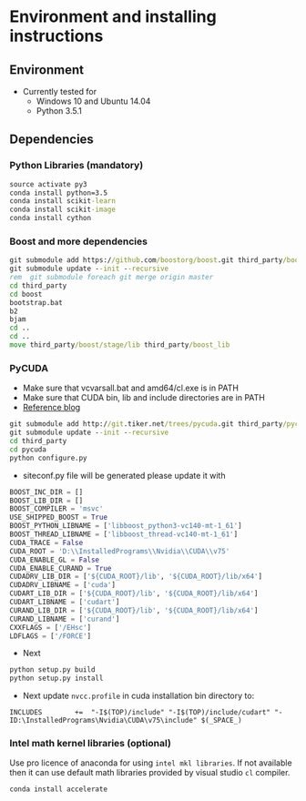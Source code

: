 # Environment and installing instructions

## Environment
+ Currently tested for 
    + Windows 10 and Ubuntu 14.04 
    + Python 3.5.1

## Dependencies

### Python Libraries (mandatory)
```bat
source activate py3
conda install python=3.5
conda install scikit-learn
conda install scikit-image
conda install cython
```

### Boost and more dependencies
```bat
git submodule add https://github.com/boostorg/boost.git third_party/boost
git submodule update --init --recursive
rem  git submodule foreach git merge origin master
cd third_party
cd boost
bootstrap.bat
b2
bjam
cd ..
cd ..
move third_party/boost/stage/lib third_party/boost_lib
```

### PyCUDA
+ Make sure that vcvarsall.bat and amd64/cl.exe is in PATH
+ Make sure that CUDA bin, lib and include directories are in PATH
+ [Reference blog](https://kerpanic.wordpress.com/2015/09/28/pycuda-windows-installation-offline/)

```bat
git submodule add http://git.tiker.net/trees/pycuda.git third_party/pycuda
git submodule update --init --recursive
cd third_party
cd pycuda
python configure.py
```

+ siteconf.py file will be generated please update it with

```py
BOOST_INC_DIR = []
BOOST_LIB_DIR = []
BOOST_COMPILER = 'msvc'
USE_SHIPPED_BOOST = True
BOOST_PYTHON_LIBNAME = ['libboost_python3-vc140-mt-1_61']
BOOST_THREAD_LIBNAME = ['libboost_thread-vc140-mt-1_61']
CUDA_TRACE = False
CUDA_ROOT = 'D:\\InstalledPrograms\\Nvidia\\CUDA\\v75'
CUDA_ENABLE_GL = False
CUDA_ENABLE_CURAND = True
CUDADRV_LIB_DIR = ['${CUDA_ROOT}/lib', '${CUDA_ROOT}/lib/x64']
CUDADRV_LIBNAME = ['cuda']
CUDART_LIB_DIR = ['${CUDA_ROOT}/lib', '${CUDA_ROOT}/lib/x64']
CUDART_LIBNAME = ['cudart']
CURAND_LIB_DIR = ['${CUDA_ROOT}/lib', '${CUDA_ROOT}/lib/x64']
CURAND_LIBNAME = ['curand']
CXXFLAGS = ['/EHsc']
LDFLAGS = ['/FORCE']
```

+ Next

```bat
python setup.py build
python setup.py install
```

+ Next update `nvcc.profile` in cuda installation bin directory to:

```
INCLUDES        +=  "-I$(TOP)/include" "-I$(TOP)/include/cudart" "-ID:\InstalledPrograms\Nvidia\CUDA\v75\include" $(_SPACE_)
```

### Intel math kernel libraries (optional)
Use pro licence of anaconda for using `intel mkl libraries`. If not available then it can use default math libraries provided by visual studio `cl` compiler.
```bat
conda install accelerate
```